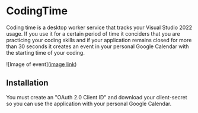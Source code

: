 # CodingTime
Coding time is a desktop worker service that tracks your Visual Studio 2022 usage. If you use it for a certain period of time it conciders that you are practicing your coding skills and if your application remains closed for more than 30 seconds it creates an event in your personal Google Calendar with the starting time of your coding.

![Image of event]([image link](https://ibb.co/TTmgBqf))

## Installation
You must create an "OAuth 2.0 Client ID" and download your client-secret so you can use the application with your personal Google Calendar.
